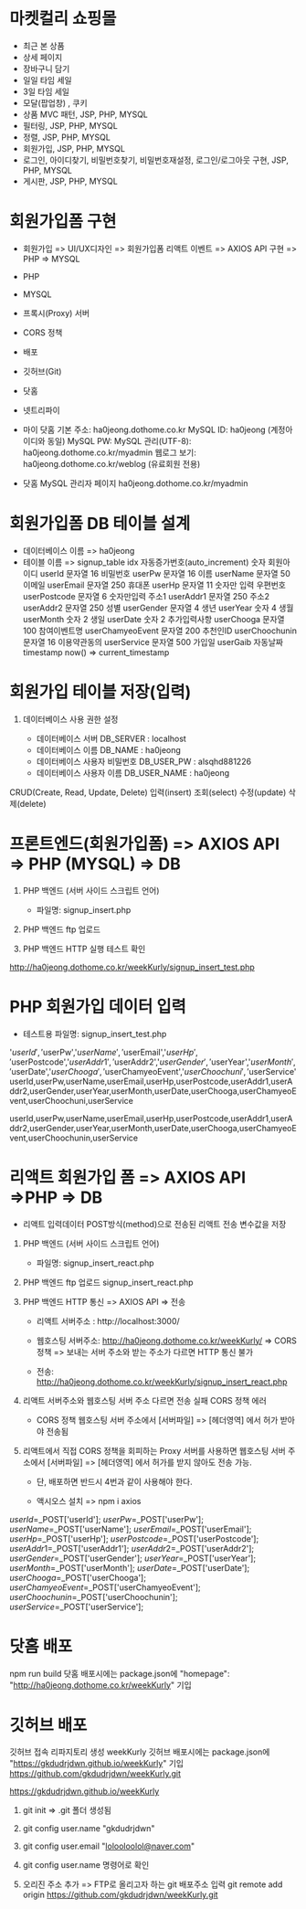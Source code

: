# 마켓컬리 쇼핑몰
- 최근 본 상품
- 상세 페이지
- 장바구니 담기
- 일일 타임 세일
- 3일 타임 세일
- 모달(팝업창) , 쿠키
- 상품 MVC 패턴, JSP, PHP, MYSQL
- 필터링, JSP, PHP, MYSQL
- 정렬, JSP, PHP, MYSQL
- 회원가입, JSP, PHP, MYSQL
- 로그인, 아이디찾기, 비밀번호찾기, 비밀번호재설정, 로그인/로그아웃 구현, JSP, PHP, MYSQL
- 게시판, JSP, PHP, MYSQL

# 회원가입폼 구현
- 회원가입 => UI/UX디자인 => 회원가입폼 리액트 이벤트 => AXIOS API 구현 => PHP => MYSQL
- PHP
- MYSQL
- 프록시(Proxy) 서버
- CORS 정책
- 배포
- 깃허브(Git)
- 닷홈
- 넷트리파이

- 마이 닷홈
    기본 주소:	ha0jeong.dothome.co.kr
    MySQL ID:	ha0jeong (계정아이디와 동일)
    MySQL PW: 
    MySQL 관리(UTF-8):	ha0jeong.dothome.co.kr/myadmin
    웹로그 보기:	ha0jeong.dothome.co.kr/weblog (유료회원 전용)

- 닷홈 MySQL 관리자 페이지
    ha0jeong.dothome.co.kr/myadmin

# 회원가입폼 DB 테이블 설계
- 데이터베이스 이름 => ha0jeong
- 테이블 이름 => signup_table
idx 자동증가번호(auto_increment)  숫자
회원아이디  userId 문자열 16 
비밀번호 userPw 문자열 16
이름 userName 문자열 50
이메일 userEmail 문자열 250
휴대폰 userHp 문자열 11 숫자만 입력
우편번호 userPostcode 문자열 6 숫자만입력
주소1 userAddr1 문자열 250
주소2 userAddr2 문자열 250
성별 userGender 문자열 4
생년 userYear 숫자 4
생월 userMonth 숫자 2
생일 userDate 숫자 2
추가입력사항 userChooga 문자열 100 
참여이벤트명 userChamyeoEvent 문자열 200 
추천인ID userChoochunin 문자열 16
이용약관동의 userService 문자열 500
가입일 userGaib 자동날짜 timestamp now() => current_timestamp 

# 회원가입 테이블 저장(입력)
1. 데이터베이스 사용 권한 설정
   
    - 데이터베이스 서버 DB_SERVER : localhost 
    - 데이터베이스 이름 DB_NAME : ha0jeong
    - 데이터베이스 사용자 비밀번호 DB_USER_PW : alsqhd881226
    - 데이터베이스 사용자 이름 DB_USER_NAME : ha0jeong
    
CRUD(Create, Read, Update, Delete)
입력(insert)
조회(select)
수정(update)
삭제(delete)

# 프론트엔드(회원가입폼) => AXIOS API => PHP (MYSQL) => DB
1. PHP 백엔드 (서버 사이드 스크립트 언어)
    - 파일명: signup_insert.php

2. PHP 백엔드 ftp 업로드

3. PHP 백엔드 HTTP 실행 테스트 확인

http://ha0jeong.dothome.co.kr/weekKurly/signup_insert_test.php



# PHP 회원가입 데이터 입력
- 테스트용
파일명: signup_insert_test.php

'$userId','$userPw','$userName','$userEmail','$userHp','$userPostcode','$userAddr1','$userAddr2','$userGender','$userYear','$userMonth','$userDate','$userChooga','$userChamyeoEvent','$userChoochuni','$userService'
    userId,userPw,userName,userEmail,userHp,userPostcode,userAddr1,userAddr2,userGender,userYear,userMonth,userDate,userChooga,userChamyeoEvent,userChoochuni,userService 

userId,userPw,userName,userEmail,userHp,userPostcode,userAddr1,userAddr2,userGender,userYear,userMonth,userDate,userChooga,userChamyeoEvent,userChoochunin,userService

# 리액트 회원가입 폼 => AXIOS API =>PHP => DB

- 리액트 입력데이터 POST방식(method)으로 전송된 리액트 전송 변수값을 저장

1. PHP 백엔드 (서버 사이드 스크립트 언어)
    - 파일명: signup_insert_react.php

2. PHP 백엔드 ftp 업로드
signup_insert_react.php

3. PHP 백엔드 HTTP 통신 => AXIOS API => 전송
    - 리액트 서버주소 : http://localhost:3000/
    - 웹호스팅 서버주소: http://ha0jeong.dothome.co.kr/weekKurly/
    => CORS 정책 
    => 보내는 서버 주소와 받는 주소가 다르면 HTTP 통신 불가

    - 전송: http://ha0jeong.dothome.co.kr/weekKurly/signup_insert_react.php

4. 리액트 서버주소와 웹호스팅 서버 주소 다르면 전송 실패 CORS 정책 에러
    - CORS 정책 웹호스팅 서버 주소에서 [서버파일] => [헤더영역] 에서 허가 받아야 전송됨

5. 리액트에서 직접 CORS 정책을 회피하는 Proxy 서버를 사용하면 
 웹호스팅 서버 주소에서 [서버파일] => [헤더영역] 에서 허가를 받지 않아도 전송 가능.
    - 단, 배포하면 반드시 4번과 같이 사용해야 한다.
 
    - 액시오스 설치 => npm i axios

$userId =$_POST['userId']; 
$userPw =$_POST['userPw'];
$userName =$_POST['userName'];
$userEmail =$_POST['userEmail'];
$userHp =$_POST['userHp'];
$userPostcode =$_POST['userPostcode'];
$userAddr1 =$_POST['userAddr1'];
$userAddr2 =$_POST['userAddr2'];
$userGender =$_POST['userGender'];
$userYear =$_POST['userYear'];
$userMonth =$_POST['userMonth'];
$userDate =$_POST['userDate'];
$userChooga =$_POST['userChooga'];
$userChamyeoEvent =$_POST['userChamyeoEvent'];
$userChoochunin =$_POST['userChoochunin'];
$userService =$_POST['userService'];

# 닷홈 배포 
npm run build
 닷홈 배포시에는 package.json에 "homepage": "http://ha0jeong.dothome.co.kr/weekKurly"  기입


# 깃허브 배포
깃허브 접속
리파지토리 생성 weekKurly
깃허브 배포시에는 package.json에 "https://gkdudrjdwn.github.io/weekKurly"  기입
https://github.com/gkdudrjdwn/weekKurly.git

https://gkdudrjdwn.github.io/weekKurly

1. git init 
    => .git 폴더 생성됨
2. git config user.name "gkdudrjdwn"

3. git config user.email "lolooloolol@naver.com"

4. git config user.name 명령어로 확인

5. 오리진 주소 추가 => FTP로 올리고자 하는 git 배포주소 입력
git remote add origin https://github.com/gkdudrjdwn/weekKurly.git
